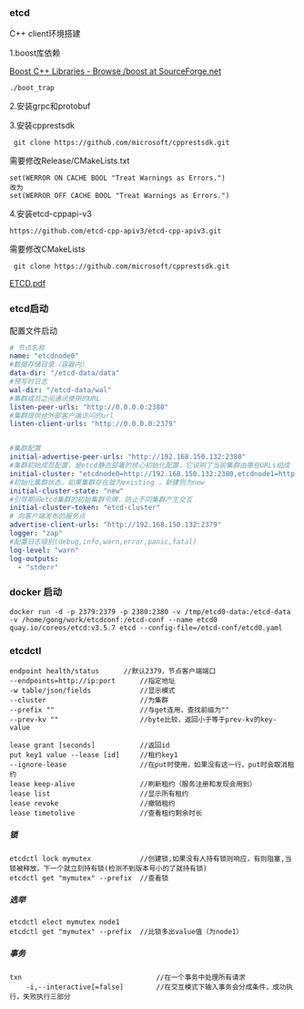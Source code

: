### etcd

C++ client环境搭建

1.boost库依赖

[Boost C++ Libraries - Browse /boost at SourceForge.net](https://sourceforge.net/projects/boost/files/boost/)

```
./boot_trap
```

2.安装grpc和protobuf

3.安装cpprestsdk

```
 git clone https://github.com/microsoft/cpprestsdk.git
```

需要修改Release/CMakeLists.txt

```
set(WERROR ON CACHE BOOL "Treat Warnings as Errors.")
改为
set(WERROR OFF CACHE BOOL "Treat Warnings as Errors.")
```

4.安装etcd-cppapi-v3

```
https://github.com/etcd-cpp-apiv3/etcd-cpp-apiv3.git
```

需要修改CMakeLists

```
 git clone https://github.com/microsoft/cpprestsdk.git
```

 [ETCD.pdf](D:\零声Linux\etcd\ETCD.pdf) 

### etcd启动

配置文件启动

```yaml
# 节点名称
name: "etcdnode0"
#数据存储目录（容器内）
data-dir: "/etcd-data/data"
#预写时日志
wal-dir: "/etcd-data/wal"
#集群成员之间通讯使用的URL
listen-peer-urls: "http://0.0.0.0:2380"
#集群提供给外部客户端访问的url
listen-client-urls: "http://0.0.0.0:2379"


#集群配置
initial-advertise-peer-urls: "http://192.168.150.132:2380"
#集群初始成员配置，是etcd静态部署的核心初始化配置，它说明了当前集群由哪些URLs组成
initial-cluster: "etcdnode0=http://192.168.150.132:2380,etcdnode1=http://192.168.150.132:12380,etcdnode2=http://192.168.150.133:2380"
#初始化集群状态，如果集群存在就为existing ，新建则为new
initial-cluster-state: "new"
#引导期间etcd集群的初始集群令牌，防止不同集群产生交互
initial-cluster-token: "etcd-cluster"
# 向客户端发布的服务点
advertise-client-urls: "http://192.168.150.132:2379"
logger: "zap"
#配置日志级别(debug,info,warn,error,panic,fatal)
log-level: "warn"
log-outputs: 
  - "stderr"
```

### docker 启动

```
docker run -d -p 2379:2379 -p 2380:2380 -v /tmp/etcd0-data:/etcd-data -v /home/gong/work/etcdconf:/etcd-conf --name etcd0 quay.io/coreos/etcd:v3.5.7 etcd --config-file=/etcd-conf/etcd0.yaml
```

### etcdctl

```
endpoint health/status		//默认2379，节点客户端端口
--endpoints=http://ip:port		//指定地址
-w table/json/fields			//显示模式
--cluster 						//为集群
--prefix ""						//与get连用，查找前缀为""
--prev-kv ""					//byte比较，返回小于等于prev-kv的key-value

lease grant	[seconds]			//返回id
put key1 value --lease [id]		//租约key1
--ignore-lease					//在put时使用，如果没有这一行，put时会取消租约
lease keep-alive				//刷新租约（服务注册和发现会用到）
lease list						//显示所有租约
lease revoke					//撤销租约
lease timetolive				//查看租约剩余时长
```

##### 锁

```
etcdctl lock mymutex			//创建锁,如果没有人持有锁则响应，有则阻塞,当锁被释放，下一个就立刻持有锁(检测不到版本号小的了就持有锁)
etcdctl get "mymutex" --prefix	//查看锁
```

##### 选举

```
etcdctl elect mymutex node1
etcdctl get "mymutex" --prefix	//比锁多出value值（为node1）
```

##### 事务

```
txn 								//在一个事务中处理所有请求
	-i,--interactive[=false]		//在交互模式下输入事务会分成条件，成功执行，失败执行三部分
```

 

